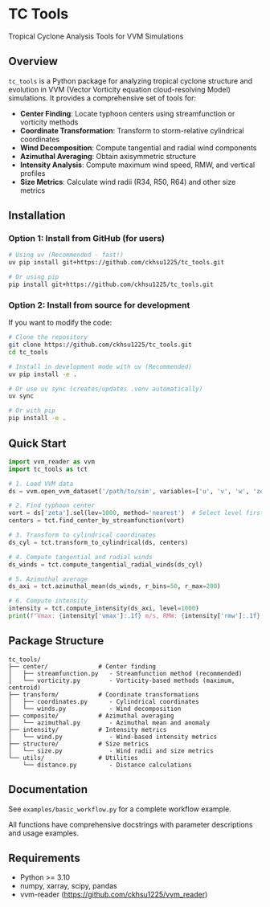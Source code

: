 # TC Tools

Tropical Cyclone Analysis Tools for VVM Simulations

## Overview

`tc_tools` is a Python package for analyzing tropical cyclone structure and evolution in VVM (Vector Vorticity equation cloud-resolving Model) simulations. It provides a comprehensive set of tools for:

- **Center Finding**: Locate typhoon centers using streamfunction or vorticity methods
- **Coordinate Transformation**: Transform to storm-relative cylindrical coordinates
- **Wind Decomposition**: Compute tangential and radial wind components
- **Azimuthal Averaging**: Obtain axisymmetric structure
- **Intensity Analysis**: Compute maximum wind speed, RMW, and vertical profiles
- **Size Metrics**: Calculate wind radii (R34, R50, R64) and other size metrics

## Installation

### Option 1: Install from GitHub (for users)

```bash
# Using uv (Recommended - fast!)
uv pip install git+https://github.com/ckhsu1225/tc_tools.git

# Or using pip
pip install git+https://github.com/ckhsu1225/tc_tools.git
```

### Option 2: Install from source for development

If you want to modify the code:

```bash
# Clone the repository
git clone https://github.com/ckhsu1225/tc_tools.git
cd tc_tools

# Install in development mode with uv (Recommended)
uv pip install -e .

# Or use uv sync (creates/updates .venv automatically)
uv sync

# Or with pip
pip install -e .
```

## Quick Start

```python
import vvm_reader as vvm
import tc_tools as tct

# 1. Load VVM data
ds = vvm.open_vvm_dataset('/path/to/sim', variables=['u', 'v', 'w', 'zeta'])

# 2. Find typhoon center
vort = ds['zeta'].sel(lev=1000, method='nearest')  # Select level first
centers = tct.find_center_by_streamfunction(vort)

# 3. Transform to cylindrical coordinates
ds_cyl = tct.transform_to_cylindrical(ds, centers)

# 4. Compute tangential and radial winds
ds_winds = tct.compute_tangential_radial_winds(ds_cyl)

# 5. Azimuthal average
ds_axi = tct.azimuthal_mean(ds_winds, r_bins=50, r_max=200)

# 6. Compute intensity
intensity = tct.compute_intensity(ds_axi, level=1000)
print(f"Vmax: {intensity['vmax']:.1f} m/s, RMW: {intensity['rmw']:.1f} km")
```

## Package Structure

```
tc_tools/
├── center/              # Center finding
│   ├── streamfunction.py   - Streamfunction method (recommended)
│   └── vorticity.py        - Vorticity-based methods (maximum, centroid)
├── transform/           # Coordinate transformations
│   ├── coordinates.py      - Cylindrical coordinates
│   └── winds.py            - Wind decomposition
├── composite/           # Azimuthal averaging
│   └── azimuthal.py        - Azimuthal mean and anomaly
├── intensity/           # Intensity metrics
│   └── wind.py             - Wind-based intensity metrics
├── structure/           # Size metrics
│   └── size.py             - Wind radii and size metrics
└── utils/               # Utilities
    └── distance.py         - Distance calculations
```

## Documentation

See `examples/basic_workflow.py` for a complete workflow example.

All functions have comprehensive docstrings with parameter descriptions and usage examples.

## Requirements

- Python >= 3.10
- numpy, xarray, scipy, pandas
- vvm-reader (https://github.com/ckhsu1225/vvm_reader)


